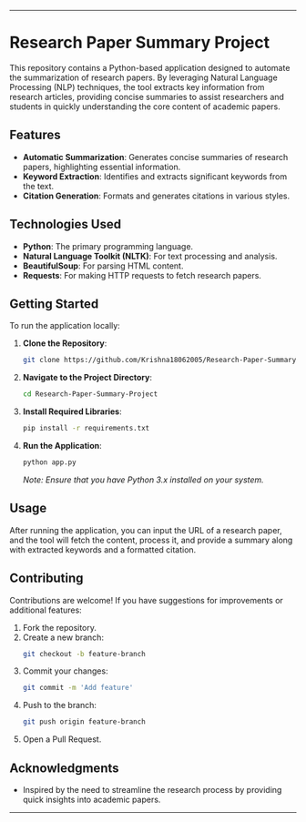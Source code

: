 
---

# Research Paper Summary Project

This repository contains a Python-based application designed to automate the summarization of research papers. By leveraging Natural Language Processing (NLP) techniques, the tool extracts key information from research articles, providing concise summaries to assist researchers and students in quickly understanding the core content of academic papers.

## Features

- **Automatic Summarization**: Generates concise summaries of research papers, highlighting essential information.
- **Keyword Extraction**: Identifies and extracts significant keywords from the text.
- **Citation Generation**: Formats and generates citations in various styles.

## Technologies Used

- **Python**: The primary programming language.
- **Natural Language Toolkit (NLTK)**: For text processing and analysis.
- **BeautifulSoup**: For parsing HTML content.
- **Requests**: For making HTTP requests to fetch research papers.

## Getting Started

To run the application locally:

1. **Clone the Repository**:
   ```bash
   git clone https://github.com/Krishna18062005/Research-Paper-Summary-Project.git
   ```

2. **Navigate to the Project Directory**:
   ```bash
   cd Research-Paper-Summary-Project
   ```

3. **Install Required Libraries**:
   ```bash
   pip install -r requirements.txt
   ```

4. **Run the Application**:
   ```bash
   python app.py
   ```

   *Note: Ensure that you have Python 3.x installed on your system.*

## Usage

After running the application, you can input the URL of a research paper, and the tool will fetch the content, process it, and provide a summary along with extracted keywords and a formatted citation.

## Contributing
   
Contributions are welcome! If you have suggestions for improvements or additional features:

1. Fork the repository.
2. Create a new branch:
   ```bash
   git checkout -b feature-branch
   ```
3. Commit your changes:
   ```bash
   git commit -m 'Add feature'
   ```
4. Push to the branch:
   ```bash
   git push origin feature-branch
   ```
5. Open a Pull Request.


## Acknowledgments

- Inspired by the need to streamline the research process by providing quick insights into academic papers.

---
